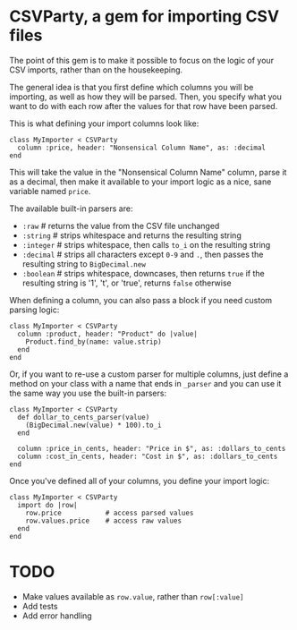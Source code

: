 # CSVParty, a gem for importing CSV files

The point of this gem is to make it possible to focus on the logic
of your CSV imports, rather than on the housekeeping.

The general idea is that you first define which columns you will be
importing, as well as how they will be parsed. Then, you specify what
you want to do with each row after the values for that row have been
parsed.

This is what defining your import columns look like:

    class MyImporter < CSVParty
      column :price, header: "Nonsensical Column Name", as: :decimal
    end

This will take the value in the "Nonsensical Column Name" column,
parse it as a decimal, then make it available to your import logic
as a nice, sane variable named `price`.

The available built-in parsers are:

  - `:raw`      # returns the value from the CSV file unchanged
  - `:string`   # strips whitespace and returns the resulting string
  - `:integer`  # strips whitespace, then calls `to_i` on the resulting string
  - `:decimal`  # strips all characters except `0-9` and `.`, then passes the resulting string to `BigDecimal.new`
  - `:boolean`  # strips whitespace, downcases, then returns `true` if the resulting string is '1', 't', or 'true', returns `false` otherwise

When defining a column, you can also pass a block if you need custom
parsing logic:

    class MyImporter < CSVParty
      column :product, header: "Product" do |value|
        Product.find_by(name: value.strip)
      end
    end

Or, if you want to re-use a custom parser for multiple columns, just
define a method on your class with a name that ends in `_parser` and
you can use it the same way you use the built-in parsers:

    class MyImporter < CSVParty
      def dollar_to_cents_parser(value)
        (BigDecimal.new(value) * 100).to_i
      end

      column :price_in_cents, header: "Price in $", as: :dollars_to_cents
      column :cost_in_cents, header: "Cost in $", as: :dollars_to_cents
    end

Once you've defined all of your columns, you define your import logic:

    class MyImporter < CSVParty
      import do |row|
        row.price           # access parsed values
        row.values.price    # access raw values
      end
    end

# TODO

- Make values available as `row.value`, rather than `row[:value]`
- Add tests
- Add error handling
